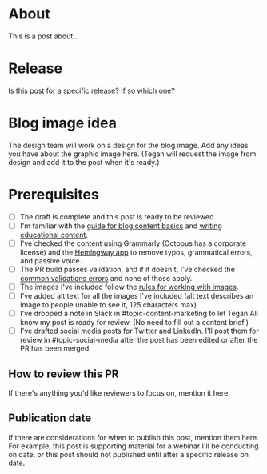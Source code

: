 # About

This is a post about...

# Release

Is this post for a specific release? If so which one?

# Blog image idea

The design team will work on a design for the blog image. Add any ideas you have about the graphic image here. (Tegan will request the image from design and add it to the post when it's ready.)

# Prerequisites

- [ ] The draft is complete and this post is ready to be reviewed.
- [ ] I'm familiar with the [guide for blog content basics](https://www.octopus.design/932c0f1a9/p/901d2a-blog-content) and [writing educational content](https://www.octopus.design/932c0f1a9/p/137b06-educational-content---how-we-write-about-what-we-do).
- [ ] I've checked the content using Grammarly (Octopus has a corporate license) and the [Hemingway app](https://hemingwayapp.com/) to remove typos, grammatical errors, and passive voice. 
- [ ] The PR build passes validation, and if it doesn't, I've checked the [common validations errors](https://www.octopus.design/932c0f1a9/p/901d2a-blog-content/t/817249) and none of those apply.
- [ ] The images I've included follow the [rules for working with images](https://www.octopus.design/932c0f1a9/p/5061d7-working-with-images).
- [ ] I've added alt text for all the images I've included (alt text describes an image to people unable to see it, 125 characters max)
- [ ] I've dropped a note in Slack in #topic-content-marketing to let Tegan Ali know my post is ready for review. (No need to fill out a content brief.)
- [ ] I've drafted social media posts for Twitter and LinkedIn. I'll post them for review in #topic-social-media after the post has been edited or after the PR has been merged.

## How to review this PR

If there's anything you'd like reviewers to focus on, mention it here.


## Publication date

If there are considerations for when to publish this post, mention them here. For example, this post is supporting material for a webinar I'll be conducting on date, or this post should not published until after a specific release on date.

